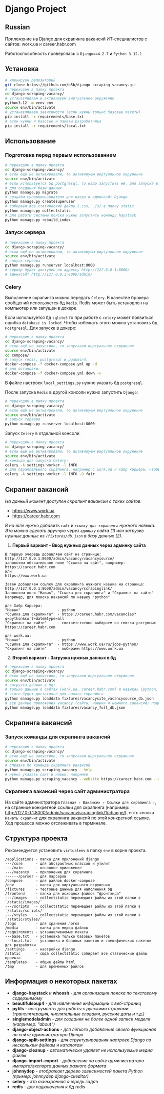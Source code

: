 # Django Project

## Russian

Приложение на Django для скрапинга вакансий ИТ-специалистов с сайтов: work.ua и career.habr.com

Работоспособность проверялась с `Django==4.2.7` и `Python 3.12.1`

## Установка

```bash
# клонируем репозиторий
git clone https://github.com/o5b/django-scraping-vacancy.git
# переходим в папку проекта
cd django-scraping-vacancy/
# устанавливаем и активируем виртуальное окружение
python3.12 -m venv env
source env/bin/activate
# устанавливаем зависимости (если нужны только базовые пакеты)
pip install -r requirements/base.txt
# если нужны и базовые и пакеты разработчика
pip install -r requirements/local.txt
```

## Использование

### Подготовка перед первым использованием

```bash
# переходим в папку проекта
cd django-scraping-vacancy/
# если ещё не активировали, то активируем виртуальное окружение
source env/bin/activate
# если используется бд postgresql, то надо запустить её. для запуска в докере можно прочитать ниже.
# для создания базы данных
python manage.py migrate
# создаём суперпользователя для входа в админсайт Django
python manage.py createsuperuser
# собираем все статические файлы (.css, .js) в папку static
python manage.py collectstatic
# для работы системы поиска нужно запустить команду haystack
python manage.py rebuild_index
```

### Запуск сервера

```bash
# переходим в папку проекта
cd django-scraping-vacancy/
# если ещё не активировали, то активируем виртуальное окружение
source env/bin/activate
# запуск сервера
python manage.py runserver localhost:8000
# сервер будет доступен по адрессу http://127.0.0.1:8000/
# админсайт http://127.0.0.1:8000/admin/
```

### Celery

Выполнение скрапинга можно передать `Celery`. В качестве брокера сообщений используется бд `Redis`. Redis может быть установлен на компьютер или запущен в докере.

Если используется бд `sqlite3` то при работе с `celery` может появиться ошибка `database is locked`. Чтобы избежать этого можно установить бд `Postgresql`. Для запуска в докере:

```bash
# переходим в папку проекта
cd django-scraping-vacancy/
# если ещё не запустили, то запускаем виртуальное окружение
source env/bin/activate
cd compose/
# запуск redis, postgresql и pgadmin4:
docker-compose -f docker-compose.yml up -d
# для остановки:
docker-compose -f docker-compose.yml down -v
```

В файле настроек `local_settings.py` нужно указать бд `postgresql`.

После запуска `Redis` в другой консоли нужно запустить `Django`:

```bash
# переходим в папку проекта
cd django-scraping-vacancy/
# если ещё не активировали, то активируем виртуальное окружение
source env/bin/activate
# запуск сервера
python manage.py runserver localhost:8000
```

Запуск `Celery` в отдельной консоли:

```bash
# переходим в папку проекта
cd django-scraping-vacancy/
# если ещё не активировали, то активируем виртуальное окружение
source env/bin/activate
# команда для запуска Celery:
celery -A settings worker -l INFO
# для параллельного скрапинга, например с work.ua и хабр карьера, чтобы каждого бота обрабатывал свой Woker:
celery -A settings worker -l INFO -O fair
```

## Скрапинг вакансий

*На данный момент доступен скрапинг вакансии с таких сайтов:*
- https://www.work.ua
- https://career.habr.com

*В начале нужно добавить `сайт` и `ссылку для скрапинга` нужного навыка. Это можно сделать вручную через `админку` сайта (1) или загрузив нужные данные из `/fixtures/db.json` в базу данных (2).*

1. **Первый вариант - Ввод нужных данных через админку сайта**
```
В первую очередь добавляем сайт на странице: http://127.0.0.1:8000/admin/vacancy/vacancysource/
заполняем обязательное поле "Ссылка на сайт", например:
https://career.habr.com
или
https://www.work.ua
```

```
Затем добавляем ссылку для скрапинга нужного навыка на странице:
http://127.0.0.1:8000/admin/vacancy/scrapinglink/
Заполняем поля "Навык", "Ссылка для скрапинга" и "Скрапинг на сайте"
Например, для поиска вакансий по навыку "python"

для Хабр Карьера:
"Навык"                 - python
"Ссылка для скрапинга"  - https://career.habr.com/vacancies?q=python&sort=date&type=all
"Скрапинг на сайте"     - соответственно выбираем из списка доступных https://career.habr.com

для work.ua:
"Навык"                 - python
"Ссылка для скрапинга"  - https://www.work.ua/ru/jobs-python/
"Скрапинг на сайте"     - выбираем https://www.work.ua
```

2. **Второй вариант - Загрузка нужных данных в бд**
```bash
# переходим в папку проекта
cd django-scraping-vacancy/
# если ещё не запустили, то запускаем виртуальное окружение
source env/bin/activate
# загрузка данных в бд:
# только данные о сайтах (work.ua, career.habr.com) и навыках (python, web3)
# этого будет достаточно для начала скрапинга
python manage.py loaddata fixtures/vacancysite_vacancysource_db.json
# все данные приложения vacancy (сайты, навыки и немного вакансий) подойдёт для тестирования:
python manage.py loaddata fixtures/vacancy_full_db.json
```

## Скрапинга вакансий

### Запуск команды для скрапинга вакансий

```bash
# переходим в папку проекта
cd django-scraping-vacancy/
# если ещё не запустили, то запускаем виртуальное окружение
source env/bin/activate
# справка по команде скрапинга вакансий
python manage.py scraping_vacancy --help
# нужно указать сайт и навык, например
python manage.py scraping_vacancy --website https://career.habr.com --skill python
```

### Скрапинга вакансий через сайт администратора

На сайте администратора `Главная › Вакансии › Ссылки для скрапинга ›`, на странице конкретной ссылки для скрапинга (например: http://127.0.0.1:8000/admin/vacancy/scrapinglink/1/change/), есть кнопка `Начать скрапинг` для скрапинга вакансий по этой конкретной ссылке. Ход процесса можно отслеживать в терминале.


## Структура проекта

Рекомендуется установить `virtualenv` в папку `env` в корне проекта.

```
/applications - папка для приложений django
---/core      - для абстрактных классов и утилит
---/main      - основное приложение
---/vacancy   - приложение для скрапинга
------/parser - для парсеров
/compose      - для файлов docker-compose
/env          - папка для виртуального окружения
/fixtures     - тестовые данные для наполнения бд
/frontend     - папка для исходных файлов "фронтэнда"
---/images    - collectstatic перемещает файлы из этой папки в `/static/images/`
---/scripts   - collectstatic перемещает файлы из этой папки в `/static/scripts/`
---/styles    - collectstatic перемещает файлы из этой папки в `/static/styles/`
/logs         - для хранения логов
/media        - папка для медиа файлов
/requirements - устанавливаемые пакеты
---base.txt   - установка только базовых пакетов
---local.txt  - установка и базовых пакетов и специфических пакетов для разработки
/settings     - настройки django
/static       - сюда collectstatic собирает все статические файлы проекта
/templates    - общие файлы html
/tmp          - для временных файлов
```

## Информация о некоторых пакетах

- **django-haystack** *и* **whoosh** - *для организации поиска по текстовому содержимому*
- **beautifulsoup4** - *для извлечения информации с веб-страниц*
- **pytils** - *инструменты для работы с русскими строками (транслитерация, числительные словами, русские даты и т.д.)*
- **singlemodeladmin** - *для создания не более одной записи модели (например: "about")*
- **django-object-actions** - *для лёгкого добавления своего функционал на сайте администратора Django*
- **django-split-settings** - *для структурирования настроек Django по нескольким файлам и каталогам*
- **django-cleanup** - *автоматически удаляет не используемые медиа файлы*
- **django-import-export** - *добавление на сайте администратора импорта/экспорта данных разного формата*
- **johnnydep** - *отображает дерево зависимостей пакета Python (пример: johnnydep django-ckeditor)*
- **celery** - *это асинхронная очередь задач*
- **redis** - *для подключения к бд redis*
